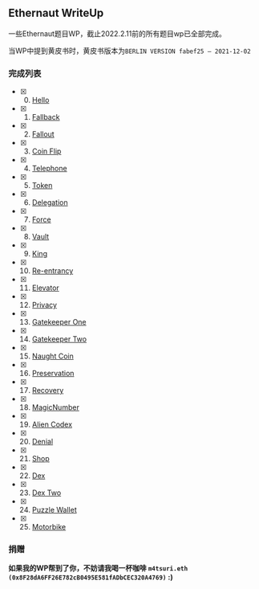 ## Ethernaut WriteUp

一些Ethernaut题目WP，截止2022.2.11前的所有题目wp已全部完成。

当WP中提到黄皮书时，黄皮书版本为`BERLIN VERSION fabef25 – 2021-12-02`

### 完成列表

- [x] 0. [Hello](./0-hello)
- [x] 1. [Fallback](./1-fallback)
- [x] 2. [Fallout](./2-fallout)
- [x] 3. [Coin Flip](./3-coin-flip)
- [x] 4. [Telephone](./4-telephone)
- [x] 5. [Token](./5-token)
- [x] 6. [Delegation](./6-delegation)
- [x] 7. [Force](./7-force)
- [x] 8. [Vault](./8-vault)
- [x] 9. [King](./9-king)
- [x] 10. [Re-entrancy](./10-Re-entrancy)
- [x] 11. [Elevator](./11-elevator)
- [x] 12. [Privacy](./12-privacy)
- [x] 13. [Gatekeeper One](./13-gatekeeper1)
- [x] 14. [Gatekeeper Two](./14-gatekeeper2)
- [x] 15. [Naught Coin](./15-naught-coin)
- [x] 16. [Preservation](./16-preservation)
- [x] 17. [Recovery](./17-recovery)
- [x] 18. [MagicNumber](./18-magicnumber)
- [x] 19. [Alien Codex](./19-aliencodex)
- [x] 20. [Denial](./20-denial)
- [x] 21. [Shop](./21-shop)
- [x] 22. [Dex](./22-dex)
- [x] 23. [Dex Two](./23-dex2)
- [x] 24. [Puzzle Wallet](./24-puzzle-wallet)
- [x] 25. [Motorbike](./25-motorbike)

### 捐赠

**如果我的WP帮到了你，不妨请我喝一杯咖啡 `m4tsuri.eth (0x8F28dA6FF26E782cB0495E581fADbCEC320A4769)` :)**
